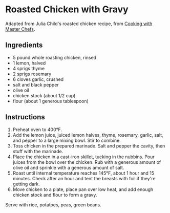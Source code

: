 # Roasted Chicken with Gravy

Adapted from Julia Child's roasted chicken recipe, from [Cooking with Master Chefs](http://www.amazon.com/gp/product/0679748296).

## Ingredients

- 5 pound whole roasting chicken, rinsed
- 1 lemon, halved
- 4 sprigs thyme
- 2 sprigs rosemary
- 6 cloves garlic, crushed
- salt and black pepper
- olive oil
- chicken stock (about 1/2 cup)
- flour (about 1 generous tablespoon)

## Instructions

1. Preheat oven to 400°F.
2. Add the lemon juice, juiced lemon halves, thyme, rosemary, garlic, salt, and pepper to a large mixing bowl. Stir to combine.
3. Toss chicken in the prepared marinade. Salt and pepper the cavity, then stuff with the marinade.
4. Place the chicken in a cast-iron skillet, tucking in the nubbins. Pour juices from the bowl over the chicken. Rub with a generous amount of olive oil and sprinkle with a generous amount of salt.
5. Roast until internal temperature reaches 145°F, about 1 hour and 15 minutes. Check after an hour and tent the breasts with foil if they're getting dark.
6. Move chicken to a plate, place pan over low heat, and add enough chicken stock and flour to form a gravy.

Serve with rice, potatoes, peas, green beans.
